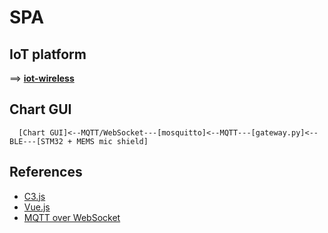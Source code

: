 # SPA

## IoT platform

==> **[iot-wireless](https://github.com/araobp/iot-wireless)**

## Chart GUI

```
  [Chart GUI]<--MQTT/WebSocket---[mosquitto]<--MQTT---[gateway.py]<--BLE---[STM32 + MEMS mic shield]
```

## References

- [C3.js](https://c3js.org/)
- [Vue.js](https://vuejs.org/)
- [MQTT over WebSocket](http://www.steves-internet-guide.com/using-javascript-mqtt-client-websockets/)

